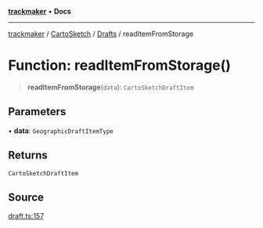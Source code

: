 [**trackmaker**](../../../../../index.md) • **Docs**

***

[trackmaker](../../../../../globals.md) / [CartoSketch](../../../index.md) / [Drafts](../index.md) / readItemFromStorage

# Function: readItemFromStorage()

> **readItemFromStorage**(`data`): `CartoSketchDraftItem`

## Parameters

• **data**: `GeographicDraftItemType`

## Returns

`CartoSketchDraftItem`

## Source

[draft.ts:157](https://github.com/Anson2251/trackmaker/blob/0370d3a06207a9d77c9f82b6a817216c8649e9c8/src/utils/cartosketch/draft.ts#L157)
